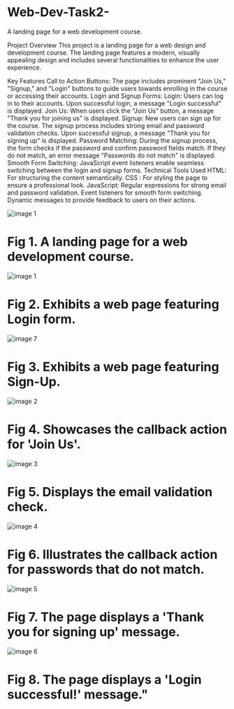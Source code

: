 # Web-Dev-Task2-
A landing page for a web development course.


Project Overview
This project is a landing page for a web design and development course. The landing page features a modern, visually appealing design and includes several functionalities to enhance the user experience.

Key Features
Call to Action Buttons: The page includes prominent "Join Us," "Signup," and "Login" buttons to guide users towards enrolling in the course or accessing their accounts.
Login and Signup Forms:
Login: Users can log in to their accounts. Upon successful login, a message "Login successful" is displayed.
Join Us: When users click the "Join Us" button, a message "Thank you for joining us" is displayed.
Signup: New users can sign up for the course. The signup process includes strong email and password validation checks. Upon successful signup, a message "Thank you for signing up" is displayed.
Password Matching: During the signup process, the form checks if the password and confirm password fields match. If they do not match, an error message "Passwords do not match" is displayed.
Smooth Form Switching: JavaScript event listeners enable seamless switching between the login and signup forms.
Technical Tools Used
HTML: For structuring the content semantically.
CSS : For styling the page to ensure a professional look.
JavaScript:
Regular expressions for strong email and password validation.
Event listeners for smooth form switching.
Dynamic messages to provide feedback to users on their actions.



![image 1](https://github.com/hksahanagithub/Web-Dev-Task2-/assets/164031728/8a66bdce-5faa-41be-b68b-b2bb307c838e)

# Fig 1. A landing page for a web development course.

![image 1](https://github.com/hksahanagithub/Web-Dev-Task2-/assets/164031728/8a66bdce-5faa-41be-b68b-b2bb307c838e)

# Fig 2. Exhibits a web page featuring Login form.

![image 7](https://github.com/hksahanagithub/Web-Dev-Task2-/assets/164031728/cb878b4b-8314-4cef-84a9-03e1f2f03535)

# Fig 3. Exhibits a web page featuring Sign-Up. 

![image 2](https://github.com/hksahanagithub/Web-Dev-Task2-/assets/164031728/32b7d165-90e3-4d9a-8a90-1afb5d4a7dc5)

# Fig 4. Showcases the callback action for 'Join Us'.

![image 3](https://github.com/hksahanagithub/Web-Dev-Task2-/assets/164031728/4dd17852-b439-4fa1-9a23-cc0ab1dbd865)

# Fig 5. Displays the email validation check. 

![image 4](https://github.com/hksahanagithub/Web-Dev-Task2-/assets/164031728/964d8268-fe84-4832-b237-57f75f9efb58)

# Fig 6.  Illustrates the callback action for passwords that do not match.

![image 5](https://github.com/hksahanagithub/Web-Dev-Task2-/assets/164031728/957cce9c-3ccb-4e44-affc-f5827d371c93)

# Fig 7. The page displays a 'Thank you for signing up' message.

![image 6](https://github.com/hksahanagithub/Web-Dev-Task2-/assets/164031728/3dd506f5-7561-43d0-9c62-5bf93a81808c)

# Fig 8. The page displays a 'Login successful!' message."
